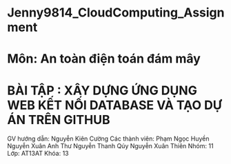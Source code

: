 # Jenny9814_CloudComputing_Assignment
# Môn: An toàn điện toán đám mây
# BÀI TẬP : XÂY DỰNG ỨNG DỤNG WEB KẾT NỐI DATABASE VÀ TẠO DỰ ÁN TRÊN GITHUB
GV hướng dẫn: 	Nguyễn Kiên Cường
Các thành viên: 	Phạm Ngọc Huyền
			Nguyễn Xuân Anh Thư
			Nguyễn Thanh Qúy
			Nguyễn Xuân Thiên
Nhóm: 11
Lớp: AT13AT
Khóa: 13
